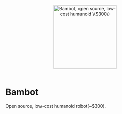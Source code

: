 <p align="center">
  <picture>
    <img alt="Bambot, open source, low-cost humanoid \($300\)" src="https://github.com/user-attachments/assets/4f8a76e4-33a7-4e55-b779-dc22edda8c1b" width="200" style="height:auto;" >
  </picture>
  <br/>
  <br/>
</p>

# Bambot
Open source, low-cost humanoid robot(~$300).

